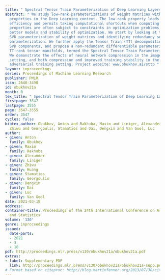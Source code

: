 ```yaml
---
title: " Spectral Tensor Train Parameterization of Deep Learning Layers "
abstract: " We study low-rank parameterizations of weight matrices with embedded spectral
  properties in the Deep Learning context. The low-rank property leads to parameter
  efficiency and permits taking computational shortcuts when computing mappings. Spectral
  properties are often subject to constraints in optimization problems, leading to
  better models and stability of optimization. We start by looking at the compact
  SVD parameterization of weight matrices and identifying redundancy sources in the
  parameterization. We further apply the Tensor Train (TT) decomposition to the compact
  SVD components, and propose a non-redundant differentiable parameterization of fixed
  TT-rank tensor manifolds, termed the Spectral Tensor Train Parameterization (STTP).
  We demonstrate the effects of neural network compression in the image classification
  setting, and both compression and improved training stability in the generative
  adversarial training setting. Project website: www.obukhov.ai/sttp "
layout: inproceedings
series: Proceedings of Machine Learning Research
publisher: PMLR
issn: 2640-3498
id: obukhov21a
month: 0
tex_title: " Spectral Tensor Train Parameterization of Deep Learning Layers "
firstpage: 3547
lastpage: 3555
page: 3547-3555
order: 3547
cycles: false
bibtex_author: Obukhov, Anton and Rakhuba, Maxim and Liniger, Alexander and Huang,
  Zhiwu and Georgoulis, Stamatios and Dai, Dengxin and Van Gool, Luc
author:
- given: Anton
  family: Obukhov
- given: Maxim
  family: Rakhuba
- given: Alexander
  family: Liniger
- given: Zhiwu
  family: Huang
- given: Stamatios
  family: Georgoulis
- given: Dengxin
  family: Dai
- given: Luc
  family: Van Gool
date: 2021-03-18
address:
container-title: Proceedings of The 24th International Conference on Artificial Intelligence
  and Statistics
volume: '130'
genre: inproceedings
issued:
  date-parts:
  - 2021
  - 3
  - 18
pdf: http://proceedings.mlr.press/v130/obukhov21a/obukhov21a.pdf
extras:
- label: Supplementary PDF
  link: http://proceedings.mlr.press/v130/obukhov21a/obukhov21a-supp.pdf
# Format based on citeproc: http://blog.martinfenner.org/2013/07/30/citeproc-yaml-for-bibliographies/
---
```

